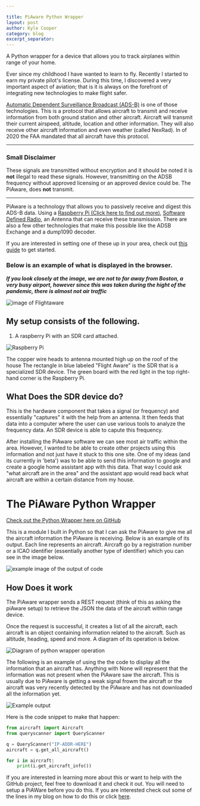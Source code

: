 ```yaml
---

title: PiAware Python Wrapper
layout: post
author: Kyle Cooper
category: blog 
excerpt_separator: 
---
```


A Python wrapper for a device that allows you to track airplanes within range of your home.
<!--more-->

Ever since my childhood I have wanted to learn to fly. 
Recently I started to earn my private pilot's license. 
During this time, I discovered a very important aspect of aviation; 
that is it is always on the forefront of integrating new technologies to make flight safer. 


[Automatic Dependent Surveillance  Broadcast (ADS-B)](https://www.faa.gov/nextgen/programs/adsb/) 
is one of those technologies. 
This is a protocol that allows aircraft to transmit and receive information from both ground station and other aircraft. 
Aircraft will transmit their current airspeed, altitude, location and other information. 
They will also receive other aircraft information and even weather (called NexRad). 
In  of 2020 the FAA mandated that all aircraft have this protocol. 

---
### Small Disclaimer 

These signals are transmitted without encryption and it should be noted it is **not** illegal to read these signals. 
However, transmitting on the ADSB frequency without approved licensing or an approved device could be. 
The PiAware, does **not** transmit. 

---

PiAware is a technology that allows you to passively receive and digest this ADS-B data. 
Using a [Raspberry Pi (Click here to find out more)](https://www.raspberrypi.org/), [Software Defined Radio](https://en.wikipedia.org/wiki/Software-defined_radio), 
an Antenna that can receive these transmission. 
There are also a few other technologies that make this possible like the ADSB Exchange and a dump1090 decoder.

If you are interested in setting one of these up in your area, check out [this guide](https://flightaware.com/adsb/piaware/install) to get started.

### Below is an example of what is displayed in the browser. 

***If you look closely at the image, we are not to far away from Boston, 
a very busy airport, however since this was taken during the hight of the pandemic, there is 
almost not air traffic***

![image of Flightaware](https://firebasestorage.googleapis.com/v0/b/blog-3ac4f.appspot.com/o/sbmSSBa413.png?alt=media&token=e5964677-5529-4ba6-abf1-c4797ea6cb65)


## My setup consists  of the following. 

1. A raspberry Pi with an SDR card attached. 

![Raspberry Pi](https://firebasestorage.googleapis.com/v0/b/blog-3ac4f.appspot.com/o/IMG_1729.JPG?alt=media&token=c2727f88-ece0-4226-ad41-76e3a075b83f)

The copper wire heads to antenna mounted high up on the roof of the house 
The rectangle in blue labeled "Flight Aware" is the SDR that is a specialized SDR device. 
The green board with the red light in the top right-hand corner is the Raspberry Pi. 

## What Does the SDR device do? 

This is the hardware component that takes a signal (or frequency) and essentially 
"captures" it with the help from an antenna. 
It then feeds that data into a computer where the user can use various tools 
to analyze the frequency data. An SDR device is able to capute this frequency. 

After installing the PiAware software we can see most air traffic within the area. 
However, I wanted to be able to create other projects using this information and 
not just have it stuck to this one site. 
One of my ideas (and its currently in 'beta') 
was to be able to send this information to google and create a google home assistant app with this data. 
That way I could ask "what aircraft are in the area" and the assistant app would 
read back what aircraft are within a certain distance from my house.

# The PiAware Python Wrapper

[Check out the Python Wrapper here on GitHub](https://github.com/kc8/piawaredump1090wrapper)

This is a module I built in Python so that I can ask the PiAware to give me all the aircraft information the PiAware is receiving. 
Below is an example of its output. Each line represents an aircraft. 
Aircraft go by a registration number or a ICAO identifier (essentially another type of identifier) which you can see in the image below.

![example image of the output of code](https://firebasestorage.googleapis.com/v0/b/blog-3ac4f.appspot.com/o/python_piaware_wrapper%2Fexample_aircraft_python.png?alt=media&token=ed4e1693-4285-44a7-bd91-3b86edd2fb78)


## How Does it work

The PiAware wrapper sends a REST request (think of this as asking the piAware setup) to retrieve the JSON the data of the aircraft within range device. 

Once the request is successful, 
it creates a list of all the aircraft, each aircraft is an object containing information related to the aircraft. 
Such as altitude, heading, speed and more. A diagram of its operation is below.

![Diagram of python wrapper operation](https://firebasestorage.googleapis.com/v0/b/blog-3ac4f.appspot.com/o/python_piaware_wrapper%2FPiAware%20Basic%20Diagram.png?alt=media&token=cfaacacb-90f7-4026-a698-d84e55b5a517)

The following is an example of using the the code to display all the information that an aircraft has. 
Anything with None will represent that the information was not present when the PiAware saw the aircraft. This is usually due to PiAware is getting a weak signal frowm the aircraft or the aircraft was very recently detected by the PiAware and has not downloaded all the information yet.

![Example output](https://firebasestorage.googleapis.com/v0/b/blog-3ac4f.appspot.com/o/python_piaware_wrapper%2FQuery_with_output_display.png?alt=media&token=077c334f-2fcb-4660-99f1-564c8ed322e1)

Here is the code snippet to make that happen:

```python
from aircraft import Aircraft
from queryscanner import QueryScanner

q = QueryScanner("IP-ADDR-HERE")
aircraft = q.get_all_aircraft()

for i in aircraft: 
    print(i.get_aircraft_info())
```

If you are interested in learning more about this or want to help with the GitHub project, 
feel free to download it and check it out. 
You will need to setup a PiAWare before you do this. 
If you are interested check out some of the lines in my blog on how to do this or click [here](https://flightaware.com/adsb/piaware/install).
